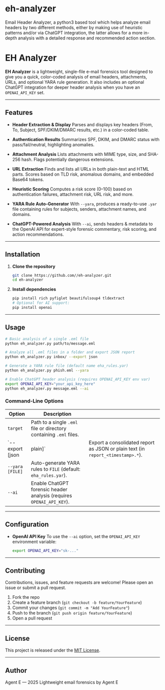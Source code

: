 # eh-analyzer
Email Header Analyzer, a python3 based tool which helps analyze email headers by two different methods, either by making use of heuristic patterns and/or via ChatGPT integration, the latter allows for a more in-depth analysis with a detailed response and recommended action section. 

# EH Analyzer

**EH Analyzer** is a lightweight, single-file e-mail forensics tool designed to give you a quick, color-coded analysis of email headers, attachments, URLs, and optional YARA rule generation. It also includes an optional ChatGPT integration for deeper header analysis when you have an `OPENAI_API_KEY` set.

---

## Features

* **Header Extraction & Display**
  Parses and displays key headers (From, To, Subject, SPF/DKIM/DMARC results, etc.) in a color-coded table.

* **Authentication Results**
  Summarizes SPF, DKIM, and DMARC status with pass/fail/neutral, highlighting anomalies.

* **Attachment Analysis**
  Lists attachments with MIME type, size, and SHA-256 hash. Flags potentially dangerous extensions.

* **URL Extraction**
  Finds and lists all URLs in both plain-text and HTML parts. Scores based on TLD risk, anomalous domains, and embedded Base64 tokens.

* **Heuristic Scoring**
  Computes a risk score (0–100) based on authentication failures, attachment risk, URL risk, and more.

* **YARA Rule Auto-Generator**
  With `--yara`, produces a ready-to-use `.yar` file containing rules for subjects, senders, attachment names, and domains.

* **ChatGPT-Powered Analysis**
  With `--ai`, sends headers & metadata to the OpenAI API for expert-style forensic commentary, risk scoring, and action recommendations.

---

## Installation

1. **Clone the repository**

   ```bash
   git clone https://github.com//eh-analyzer.git
   cd eh-analyzer
   ```

2. **Install dependencies**

   ```bash
   pip install rich pyfiglet beautifulsoup4 tldextract
   # Optional for AI support:
   pip install openai
   ```

---

## Usage

```bash
# Basic analysis of a single .eml file
python eh_analyzer.py path/to/message.eml

# Analyze all .eml files in a folder and export JSON report
python eh_analyzer.py inbox/ --export json

# Generate a YARA rule file (default name eha_rules.yar)
python eh_analyzer.py phish.eml --yara

# Enable ChatGPT header analysis (requires OPENAI_API_KEY env var)
export OPENAI_API_KEY="your_api_key_here"
python eh_analyzer.py message.eml --ai
```

### Command-Line Options

| Option            | Description                                                          |                                                                                 |
| ----------------- | -------------------------------------------------------------------- | ------------------------------------------------------------------------------- |
| `target`          | Path to a single `.eml` file or directory containing `.eml` files.   |                                                                                 |
| \`--export \[json | plain]\`                                                             | Export a consolidated report as JSON or plain text (in `report_<timestamp>.*`). |
| `--yara [FILE]`   | Auto-generate YARA rules to `FILE` (default: `eha_rules.yar`).       |                                                                                 |
| `--ai`            | Enable ChatGPT forensic header analysis (requires `OPENAI_API_KEY`). |                                                                                 |

---

## Configuration

* **OpenAI API Key**
  To use the `--ai` option, set the `OPENAI_API_KEY` environment variable:

  ```bash
  export OPENAI_API_KEY="sk-..."
  ```

---

## Contributing

Contributions, issues, and feature requests are welcome! Please open an issue or submit a pull request.

1. Fork the repo
2. Create a feature branch (`git checkout -b feature/YourFeature`)
3. Commit your changes (`git commit -m "Add YourFeature"`)
4. Push to the branch (`git push origin feature/YourFeature`)
5. Open a pull request

---

## License

This project is released under the [MIT License](LICENSE).

---

## Author

Agent E — 2025
Lightweight email forensics by Agent E

